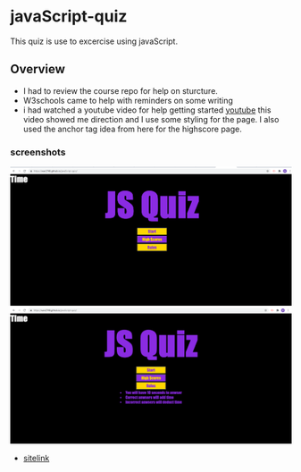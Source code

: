 # javaScript-quiz
This quiz is use to excercise using javaScript. 

## Overview 
* I had to review the course repo for help on sturcture.
* W3schools came to help with reminders on some writing 
* i had watched a youtube video for help getting started [youtube](https://www.youtube.com/watch?v=f4fB9Xg2JEY&t=2082s) this video showed me direction and I use some styling for the page. I also used the anchor tag idea from here for the highscore page.

### screenshots

![startPage](assets/screenshots/Screenshotjsq1.png)
![startPage](assets/screenshots/Screenshotjsq2.png)

* [sitelink](https://wan2748.github.io/javaScript-quiz/)